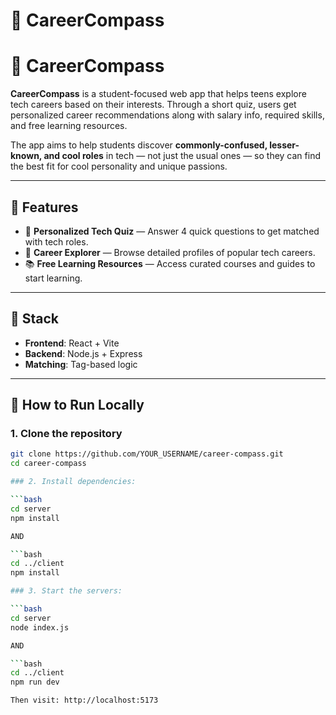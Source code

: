 # 🎯 CareerCompass

# 🎯 CareerCompass

**CareerCompass** is a student-focused web app that helps teens explore tech careers based on their interests. Through a short quiz, users get personalized career recommendations along with salary info, required skills, and free learning resources.

The app aims to help students discover **commonly-confused, lesser-known, and cool roles** in tech — not just the usual ones — so they can find the best fit for cool personality and unique passions.

---

## 🌟 Features

- 🧠 **Personalized Tech Quiz** — Answer 4 quick questions to get matched with tech roles.
- 💼 **Career Explorer** — Browse detailed profiles of popular tech careers.
- 📚 **Free Learning Resources** — Access curated courses and guides to start learning.

---

## 🚀 Stack

- **Frontend**: React + Vite
- **Backend**: Node.js + Express
- **Matching**: Tag-based logic

---

## 🧪 How to Run Locally

### 1. Clone the repository

```bash
git clone https://github.com/YOUR_USERNAME/career-compass.git
cd career-compass

### 2. Install dependencies:

```bash
cd server
npm install

AND

```bash
cd ../client
npm install

### 3. Start the servers:

```bash
cd server
node index.js

AND

```bash
cd ../client
npm run dev

Then visit: http://localhost:5173
